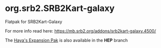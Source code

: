 # org.srb2.SRB2Kart-galaxy

Flatpak for SRB2Kart-Galaxy

For more info read here: https://mb.srb2.org/addons/srb2kart-galaxy.4500/

The [Haya's Expansion Pak](https://mb.srb2.org/addons/hayas-expansion-pak.5254/) is also available in the **HEP** branch
